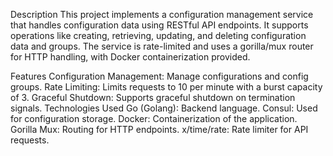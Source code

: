 Description
This project implements a configuration management service that handles configuration data using RESTful API endpoints. It supports operations like creating, retrieving, updating, and deleting configuration data and groups. The service is rate-limited and uses a gorilla/mux router for HTTP handling, with Docker containerization provided.

Features
Configuration Management: Manage configurations and config groups.
Rate Limiting: Limits requests to 10 per minute with a burst capacity of 3.
Graceful Shutdown: Supports graceful shutdown on termination signals.
Technologies Used
Go (Golang): Backend language.
Consul: Used for configuration storage.
Docker: Containerization of the application.
Gorilla Mux: Routing for HTTP endpoints.
x/time/rate: Rate limiter for API requests.
